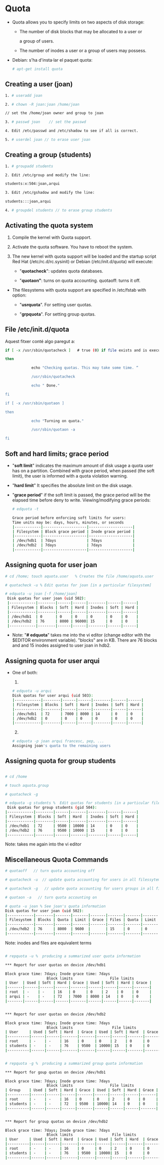 # Quota

- Quota allows you to specify limits on two aspects of disk storage: 

	- The number of disk blocks that may be allocated to a user or 

		a group of users.

	- The number of inodes a user or a group of users may possess.

- Debian: s'ha d'insta·lar el paquet quota:

	```bash
	# apt-get install quota
	```
## Creating a user (joan)


```bash
1. # useradd joan

2. # chown -R joan:joan /home/joan 

// set the /home/joan owner and group to joan

3. # passwd joan    // set the passwd

4. Edit /etc/passwd and /etc/shadow to see if all is correct.

5. # userdel joan // to erase user joan
```

## Creating a group (students)


```bash
1. # groupadd students

2. Edit /etc/group and modify the line:

students:x:504:joan,arqui

3. Edit /etc/gshadow and modify the line:

students:::joan,arqui

4. # groupdel students // to erase group students
```

## Activating the quota system


1. Compile the kernel with Quota support.

2. Activate the quota software. You have to reboot the system. 

3. The new kernel with quota support will be loaded and the startup script 
	Red Hat (/etc/rc.d/rc.sysinit) or Debian (/etc/init.d/quota) will execute:

	- "**quotacheck**": updates quota databases. 

	- "**quotaon"**: turns on quota accounting. quotaoff: turns it off.


- The filesystems with quota support are specified in /etc/fstab with option:

	- "**usrquota**". For setting user quotas.

	- "**grpquota**". For setting group quotas.


## File /etc/init.d/quota

Aquest fitxer conté algo paregut a: 

```bash
if [ -x /usr/sbin/quotacheck ]   # true (0) if file exists and is executable

then

            echo "Checking quotas. This may take some time. “ 

            /usr/sbin/quotacheck 

            echo " Done." 

fi 

if [ -x /usr/sbin/quotaon ] 

then 

            echo "Turning on quota." 

            /usr/sbin/quotaon -a

fi
```

## Soft and hard limits; grace period

-  "**soft limit**" indicates the maximum amount of disk usage a quota user has on a partition. Combined with grace period, when passed (the soft limit), the user is informed with a quota violation warning.

-  "**hard limit**" It specifies the absolute limit on the disk usage.

-  "**grace period**" if the soft limit is passed, the grace period will be the elapsed time before deny to write. Viewing/modifying grace periods:

	```bash
	# edquota -t
	
	Grace period before enforcing soft limits for users: 
	Time units may be: days, hours, minutes, or seconds
	|------------|--------------------|--------------------|
	| Filesystem | Block grace period | Inode grace period |
	|------------|--------------------|--------------------|
	| /dev/hdb1  | 7days              | 7days              |
	| /dev/hdb2  | 7days              | 7days              |
	|------------|--------------------|--------------------|
	```
	

## Assigning quota for user joan

```bash
# cd /home; touch aquota.user   % Creates the file /home/aquota.user

# quotacheck -u % Edit quotas for joan [in a particular filesystem]

# edquota -u joan [-f /home/joan] 
 Disk quotas for user joan (uid 502): 
 |------------|--------|------|------|--------|------|------|
 | Filesystem | Blocks | Soft | Hard | Inodes | Soft | Hard |
 |------------|--------|------|------|--------|------|------|
 | /dev/hdb1  | 0      | 0    | 0    | 0      | 0    | 0    |
 | /dev/hdb2  | 76     | 8000 | 96000| 15     | 0    | 0    |
 |------------|--------|------|------|--------|------|------|
```
 
- Note: "**# edquota**" takes me into the vi editor (change editor with the $EDITOR environment variable). "blocks" are in KB. There are 76 blocks and and 15 inodes assigned to user joan in hdb2.


## Assigning quota for user arqui


- One of both:
 
	1.
	```bash
	# edquota -u arqui  
	Disk quotas for user arqui (uid 503): 
	|------------|--------|------|------|--------|------|------|
	| Filesystem | Blocks | Soft | Hard | Inodes | Soft | Hard |
	|------------|--------|------|------|--------|------|------|
	| /dev/hdb1  | 72     | 7000 | 8000 | 14     | 0    | 0    |
	| /dev/hdb2  | 0      | 0    | 0    | 0      | 0    | 0    |
	|------------|--------|------|------|--------|------|------|
	```

	2.
	```bash
	# edquota -p joan arqui francesc, pep, ...
	Assigning joan's quota to the remaining users
	```
	
## Assigning quota for group students

```bash

# cd /home

# touch aquota.group

# quotacheck -g

# edquota -g students %  Edit quotas for students [in a particular filesystem]
 Disk quotas for group students (gid 504):
|------------|--------|------|-------|--------|------|------|
| Filesystem | Blocks | Soft | Hard  | Inodes | Soft | Hard |
|------------|--------|------|-------|--------|------|------|
| /dev/hdb1  | 72     | 9500 | 10000 | 14     | 0    | 0    |
| /dev/hdb2  | 76     | 9500 | 10000 | 15     | 0    | 0    |
|------------|--------|------|-------|--------|------|------|
```
Note: takes me again into the vi editor

## Miscellaneous Quota Commands


```bash
# quotaoff   // turn quota accounting off

# quotacheck -u  // update quota accounting for users in all filessytems

# quotacheck -g   // update quota accounting for users groups in all filesystems

# quotaon -a   // turn quota accounting on
```


```bash
# quota -u joan % See joan's quota information
Disk quotas for user joan (uid 502):
|------------|--------|-------|-------|-------|-------|-------|-------|-------|
| Filesystem | Blocks | Quota | Limit | Grace | Files | Quota | Limit | Grace |
|------------|--------|-------|-------|-------|-------|-------|-------|-------|
| /dev/hdb2  | 76     | 8000  | 9600  |       | 15    | 0     | 0     |       |
|------------|--------|-------|-------|-------|-------|-------|-------|-------|
```
Note: inodes and files are equivalent terms

```bash

# repquota -u %  producing a summarized user quota information

*** Report for user quotas on device /dev/hdb1 

Block grace time: 7days; Inode grace time: 7days 
                   Block limits                 File limits
| User  | Used | Soft | Hard | Grace | Used | Soft | Hard | Grace |
|-------|------|------|------|-------|------|------|------|-------|
| root  | -    | -    | 16   | 0     | 0    | 2    | 0    | 0     |
| arqui | -    | -    | 72   | 7000  | 8000 | 14   | 0    | 0     |
|-------|------|------|------|-------|------|------|------|-------|


*** Report for user quotas on device /dev/hdb2 

Block grace time: 7days; Inode grace time: 7days 
                   Block limits                  File limits
| User     | Used | Soft | Hard  | Grace | Used | Soft | Hard  | Grace |
|----------|------|------|-------|-------|------|------|-------|-------|
| root     | -    | -    | 16    | 0     | 0    | 2    | 0     | 0     |
| students | -    | -    | 76    | 9500  | 10000| 15   | 0     | 0     |
|----------|------|------|-------|-------|------|------|-------|-------|
```


```bash

# repquota -g %  producing a summarized group quota information

*** Report for goup quotas on device /dev/hdb1 

Block grace time: 7days; Inode grace time: 7days 
                   Block limits                 File limits
| Group    | Used | Soft | Hard | Grace | Used | Soft | Hard | Grace |
|----------|------|------|------|-------|------|------|------|-------|
| root     | -    | -    | 16   | 0     | 0    | 2    | 0    | 0     |
| students | -    | -    | 72   | 9500  | 10000| 14   | 0    | 0     |
|----------|------|------|------|-------|------|------|------|-------|


*** Report for group quotas on device /dev/hdb2 

Block grace time: 7days; Inode grace time: 7days 
                   Block limits                  File limits
| User     | Used | Soft | Hard  | Grace | Used | Soft | Hard  | Grace |
|----------|------|------|-------|-------|------|------|-------|-------|
| root     | -    | -    | 16    | 0     | 0    | 2    | 0     | 0     |
| students | -    | -    | 76    | 9500  | 10000| 15   | 0     | 0     |
|----------|------|------|-------|-------|------|------|-------|-------|
```